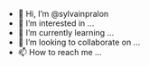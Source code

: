 - 👋 Hi, I’m @sylvainpralon
- 👀 I’m interested in ...
- 🌱 I’m currently learning ...
- 💞️ I’m looking to collaborate on ...
- 📫 How to reach me ...

<!---
sylvainpralon/sylvainpralon is a ✨ special ✨ repository because its `README.md` (this file) appears on your GitHub profile.
You can click the Preview link to take a look at your changes.
--->
